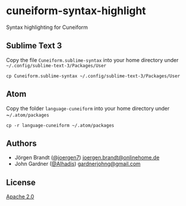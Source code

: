 # cuneiform-syntax-highlight
Syntax highlighting for Cuneiform

## Sublime Text 3

Copy the file `Cuneiform.sublime-syntax` into your home directory under `~/.config/sublime-text-3/Packages/User`

    cp Cuneiform.sublime-syntax ~/.config/sublime-text-3/Packages/User

## Atom

Copy the folder `language-cuneiform` into your home directory under ~`/.atom/packages`

    cp -r language-cuneiform ~/.atom/packages

## Authors

- Jörgen Brandt ([@joergen7](https://github.com/joergen7/)) [joergen.brandt@onlinehome.de](mailto:joergen.brandt@onlinehome.de)
- John Gardner ([@Alhadis](https://github.com/Alhadis)) [gardnerjohng@gmail.com](mailto:gardnerjohng@gmail.com)

## License

[Apache 2.0](https://www.apache.org/licenses/LICENSE-2.0.html)
